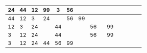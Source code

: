 | 24  | 44  | 12  | 99  | 3   | 56  |     |     |     |     |     |     |     |     |     |
| --- | --- | --- | --- | --- | --- | --- | --- | --- | --- | --- | --- | --- | --- | --- |
| 44  | 12  | 3   | 24  |     | 56  | 99  |
| 12  | 3   | 24  |     | 44  |     |     | 56  |     | 99  |
| 3   | 12  | 24  |     | 44  |     |     | 56  |     | 99  |
| 3   | 12  | 24  | 44  | 56  | 99  |
